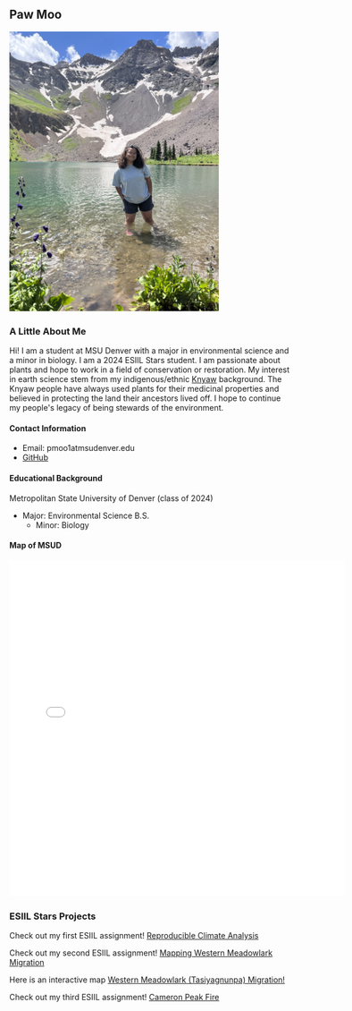 ## Paw Moo

<img src="img/me.jpeg" height="500px" />

### A Little About Me
Hi! I am a student at MSU Denver with a major in environmental science and a minor in biology. I am a 2024 ESIIL Stars student. I am passionate about plants and hope to work in a field of conservation or restoration. My interest in earth science stem from my indigenous/ethnic [Knyaw](https://www.theurbanvillage.org/karenhistory) background. The Knyaw people have always used plants for their medicinal properties and believed in protecting the land their ancestors lived off. I hope to continue my people's legacy of being stewards of the environment. 


#### Contact Information
* Email: pmoo1atmsudenver.edu
* [GitHub](https://PawHEKMoo.github.io)

#### Educational Background
Metropolitan State University of Denver (class of 2024)
  * Major: Environmental Science B.S. 
    * Minor: Biology

#### Map of MSUD
<embed type="text/html" src="img/auraria.html" width="600" height="600">

### ESIIL Stars Projects
Check out my first ESIIL assignment! <a href= "https://PawHEKMoo.github.io/notebooks/get-started-with-open-reproducible-science.html"> Reproducible Climate Analysis </a>

Check out my second ESIIL assignment! <a href= "https://PawHEKMoo.github.io/notebooks/species-distribution.html"> Mapping Western Meadowlark Migration </a>

Here is an interactive map <a href= "https://PawHEKMoo.github.io/notebooks/migration.html"> Western Meadowlark (Tasiyagnunpa) Migration! </a>

Check out my third ESIIL assignment! <a href= "https://PawHEKMoo.github.io/notebooks/vegetation.html"> Cameron Peak Fire </a>
